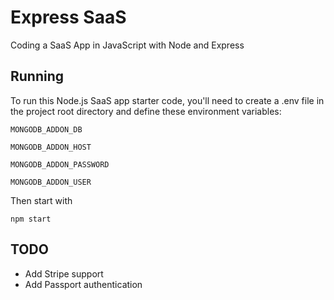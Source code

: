 # Express SaaS
 Coding a SaaS App in JavaScript with Node and Express
 
 ## Running
 
To run this Node.js SaaS app starter code, you'll need to create a .env file in the project root directory and define these environment variables:

``` 
MONGODB_ADDON_DB

MONGODB_ADDON_HOST

MONGODB_ADDON_PASSWORD

MONGODB_ADDON_USER 
```



Then start with 
``` 
npm start 
```

## TODO

- Add Stripe support
- Add Passport authentication
